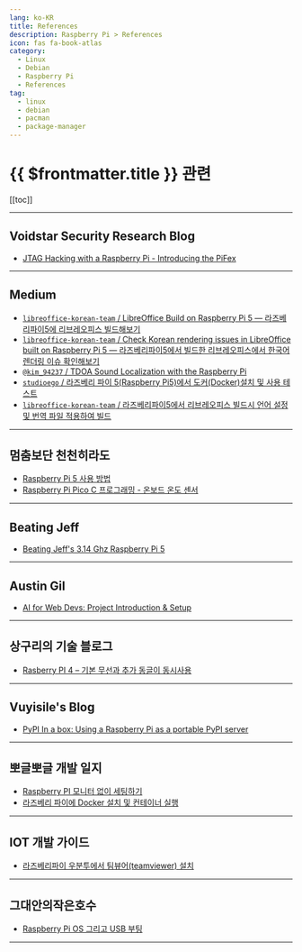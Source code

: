 ```yaml
---
lang: ko-KR
title: References
description: Raspberry Pi > References
icon: fas fa-book-atlas
category:
  - Linux
  - Debian
  - Raspberry Pi
  - References 
tag: 
  - linux
  - debian
  - pacman
  - package-manager
---
```


# {{ $frontmatter.title }} 관련

[[toc]]

---

## Voidstar Security Research Blog

- [JTAG Hacking with a Raspberry Pi - Introducing the PiFex](https://voidstarsec.com/blog/jtag-pifex)

---

## <VPIcon icon="fa-brands fa-medium"/>Medium

- [`libreoffice-korean-team` / LibreOffice Build on Raspberry Pi 5 — 라즈베리파이5에 리브레오피스 빌드해보기](https://medium.com/libreoffice-korean-team/libreoffice-build-on-raspberry-pi-5-%EB%9D%BC%EC%A6%88%EB%B2%A0%EB%A6%AC%ED%8C%8C%EC%9D%B45%EC%97%90-%EB%A6%AC%EB%B8%8C%EB%A0%88%EC%98%A4%ED%94%BC%EC%8A%A4-%EB%B9%8C%EB%93%9C%ED%95%B4%EB%B3%B4%EA%B8%B0-cd554629d2db)
- [`libreoffice-korean-team` / Check Korean rendering issues in LibreOffice built on Raspberry Pi 5 — 라즈베리파이5에서 빌드한 리브레오피스에서 한국어 렌더링 이슈 확인해보기](https://medium.com/libreoffice-korean-team/check-korean-rendering-issues-in-libreoffice-built-on-raspberry-pi-%EB%9D%BC%EC%A6%88%EB%B2%A0%EB%A6%AC%ED%8C%8C%EC%9D%B45%EC%97%90%EC%84%9C-%EB%A6%AC%EB%B8%8C%EB%A0%88%EC%98%A4%ED%94%BC%EC%8A%A4%EC%97%90%EC%84%9C-%ED%95%9C%EA%B5%AD%EC%96%B4-%EA%B8%80%EA%BC%B4%EC%9D%B4%EC%8A%88%ED%99%95%EC%9D%B8-d00b68fa46ca)
- [`@kim_94237` / TDOA Sound Localization with the Raspberry Pi](https://medium.com/@kim_94237/tdoa-sound-localization-with-the-raspberry-pi-3e777469c4fa) 
- [`studioego` / 라즈베리 파이 5(Raspberry Pi5)에서 도커(Docker)설치 및 사용 테스트](https://studioego.medium.com/%EB%9D%BC%EC%A6%88%EB%B2%A0%EB%A6%AC-%ED%8C%8C%EC%9D%B4-5-raspberry-pi5-%EC%97%90%EC%84%9C-%EB%8F%84%EC%BB%A4-docker-%EC%84%A4%EC%B9%98-%EB%B0%8F-%EC%82%AC%EC%9A%A9-%ED%85%8C%EC%8A%A4%ED%8A%B8-7334dec9fbfc)
- [`libreoffice-korean-team` / 라즈베리파이5에서 리브레오피스 빌드시 언어 설정 및 번역 파일 적용하여 빌드](https://medium.com/libreoffice-korean-team/%EB%9D%BC%EC%A6%88%EB%B2%A0%EB%A6%AC%ED%8C%8C%EC%9D%B45%EC%97%90%EC%84%9C-%EB%A6%AC%EB%B8%8C%EB%A0%88%EC%98%A4%ED%94%BC%EC%8A%A4-%EB%B9%8C%EB%93%9C%EC%8B%9C-%EC%96%B8%EC%96%B4-%EC%84%A4%EC%A0%95-%EB%B0%8F-%EB%B2%88%EC%97%AD-%ED%8C%8C%EC%9D%BC-%EC%A0%81%EC%9A%A9%ED%95%98%EC%97%AC-%EB%B9%8C%EB%93%9C-22659d8ed964)

---

## 멈춤보단 천천히라도

- [Raspberry Pi 5 사용 방법](https://webnautes.tistory.com/1886)
- [Raspberry Pi Pico C 프로그래밍 - 온보드 온도 센서](https://webnautes.tistory.com/m/2363)

---

## Beating Jeff

- [Beating Jeff's 3.14 Ghz Raspberry Pi 5](https://jonatron.github.io/randomstuff/pivolt/)

---

## Austin Gil

- [AI for Web Devs: Project Introduction & Setup](https://austingil.com/ai-for-web-devs-set-up/AI%20for%20Web%20Devs:%20Project%20Introduction%20&%20Setup)

---

## 상구리의 기술 블로그

- [Rasberry PI 4 – 기본 무선과 추가 동글이 동시사용](https://skyer9.pe.kr/wordpress/?p=9129)

---

## Vuyisile's Blog

- [PyPI In a box: Using a Raspberry Pi as a portable PyPI server](https://vuyisile.com/pypi-in-a-box-using-a-raspberry-pi-as-a-portable-pypi-server/)

---

## 뽀글뽀글 개발 일지

- [Raspberry PI 모니터 없이 세팅하기](https://bbogle2.tistory.com/m/entry/Raspberry-PI-%EB%AA%A8%EB%8B%88%ED%84%B0-%EC%97%86%EC%9D%B4-%EC%84%B8%ED%8C%85%ED%95%98%EA%B8%B0)
- [라즈베리 파이에 Docker 설치 및 컨테이너 실행](https://bbogle2.tistory.com/m/entry/%EB%9D%BC%EC%A6%88%EB%B2%A0%EB%A6%AC-%ED%8C%8C%EC%9D%B4%EC%97%90-Docker-%EC%84%A4%EC%B9%98-%EB%B0%8F-%EC%BB%A8%ED%85%8C%EC%9D%B4%EB%84%88-%EC%8B%A4%ED%96%89)

---

## IOT 개발 가이드

- [라즈베리파이 우분투에서 팀뷰어(teamviewer) 설치](https://m.blog.naver.com/nanotoly/223581043687)

---

## 그대안의작은호수

- [Raspberry Pi OS 그리고 USB 부팅](https://smallake.kr/?p=31808)

<!-- END: smallake.kr -->

---

<TagLinks />
